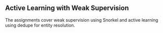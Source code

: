 ## Active Learning with Weak Supervision
The assignments cover weak supervision using Snorkel and active learning using dedupe for entity resolution. 
